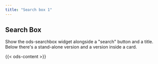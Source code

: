 ```yaml
---
title: "Search box 1"
---
```


## Search Box

Show the ods-searchbox widget alongside a "search" button and a title. Below there's a stand-alone version and a version inside a card.

{{< ods-content >}}